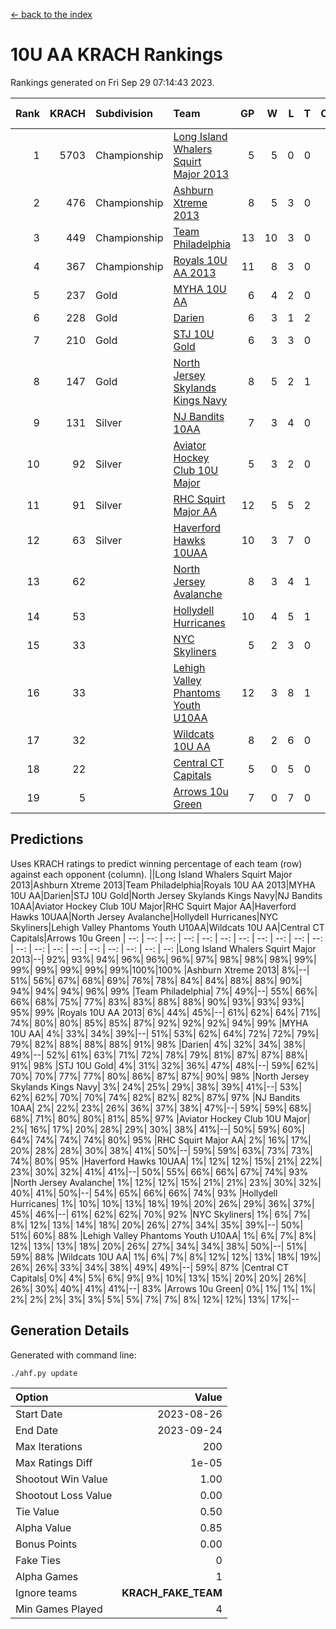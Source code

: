 [<- back to the index](readme.md)
# 10U AA KRACH Rankings
Rankings generated on Fri Sep 29 07:14:43 2023.

Rank|KRACH|Subdivision|Team|GP|W|L|T|OTW|OTL|SoS|Exp Wins|Win Diff
---:|---:|:---|:---|---:|---:|---:|---:|---:|---:|---:|---:|---:
1|5703|Championship|[Long Island Whalers Squirt Major 2013](https://gamesheetstats.com/seasons/3659/teams/140229/schedule)|5|5|0|0|0|0|152|5.8|-0.0
2|476|Championship|[Ashburn Xtreme 2013](https://gamesheetstats.com/seasons/3659/teams/140230/schedule)|8|5|3|0|0|0|839|5.8|-0.0
3|449|Championship|[Team Philadelphia](https://gamesheetstats.com/seasons/3659/teams/140238/schedule)|13|10|3|0|0|0|164|10.9|0.0
4|367|Championship|[Royals 10U AA 2013](https://gamesheetstats.com/seasons/3659/teams/140237/schedule)|11|8|3|0|1|1|179|8.9|0.0
5|237|Gold|[MYHA 10U AA](https://gamesheetstats.com/seasons/3659/teams/140235/schedule)|6|4|2|0|0|0|869|4.9|0.0
6|228|Gold|[Darien](https://gamesheetstats.com/seasons/3659/teams/140245/schedule)|6|3|1|2|0|0|280|4.9|0.0
7|210|Gold|[STJ 10U Gold](https://gamesheetstats.com/seasons/3659/teams/140234/schedule)|6|3|3|0|1|0|253|3.9|0.0
8|147|Gold|[North Jersey Skylands Kings Navy](https://gamesheetstats.com/seasons/3659/teams/140247/schedule)|8|5|2|1|0|0|104|6.4|0.0
9|131|Silver|[NJ Bandits 10AA](https://gamesheetstats.com/seasons/3659/teams/140232/schedule)|7|3|4|0|0|1|872|3.9|0.0
10|92|Silver|[Aviator Hockey Club 10U Major](https://gamesheetstats.com/seasons/3659/teams/140244/schedule)|5|3|2|0|0|0|63|3.9|0.0
11|91|Silver|[RHC Squirt Major AA](https://gamesheetstats.com/seasons/3659/teams/140241/schedule)|12|5|5|2|0|0|142|6.9|0.0
12|63|Silver|[Haverford Hawks 10UAA](https://gamesheetstats.com/seasons/3659/teams/140236/schedule)|10|3|7|0|0|0|175|3.9|0.0
13|62||[North Jersey Avalanche](https://gamesheetstats.com/seasons/3659/teams/140249/schedule)|8|3|4|1|0|0|145|4.4|0.0
14|53||[Hollydell Hurricanes](https://gamesheetstats.com/seasons/3659/teams/140240/schedule)|10|4|5|1|0|0|120|5.4|0.0
15|33||[NYC Skyliners](https://gamesheetstats.com/seasons/3659/teams/140252/schedule)|5|2|3|0|0|0|93|2.9|0.0
16|33||[Lehigh Valley Phantoms Youth U10AA](https://gamesheetstats.com/seasons/3659/teams/140239/schedule)|12|3|8|1|0|0|551|4.4|0.0
17|32||[Wildcats 10U AA](https://gamesheetstats.com/seasons/3659/teams/140250/schedule)|8|2|6|0|0|0|145|2.9|0.0
18|22||[Central CT Capitals](https://gamesheetstats.com/seasons/3659/teams/140231/schedule)|5|0|5|0|0|0|1405|0.9|0.0
19|5||[Arrows 10u Green](https://gamesheetstats.com/seasons/3659/teams/140251/schedule)|7|0|7|0|0|0|92|0.9|0.0

## Predictions
Uses KRACH ratings to predict winning percentage of each team (row) against each opponent (column).
||Long Island Whalers Squirt Major 2013|Ashburn Xtreme 2013|Team Philadelphia|Royals 10U AA 2013|MYHA 10U AA|Darien|STJ 10U Gold|North Jersey Skylands Kings Navy|NJ Bandits 10AA|Aviator Hockey Club 10U Major|RHC Squirt Major AA|Haverford Hawks 10UAA|North Jersey Avalanche|Hollydell Hurricanes|NYC Skyliners|Lehigh Valley Phantoms Youth U10AA|Wildcats 10U AA|Central CT Capitals|Arrows 10u Green
| --: | --: | --: | --: | --: | --: | --: | --: | --: | --: | --: | --: | --: | --: | --: | --: | --: | --: | --: | --: 
|Long Island Whalers Squirt Major 2013|--| 92%| 93%| 94%| 96%| 96%| 96%| 97%| 98%| 98%| 98%| 99%| 99%| 99%| 99%| 99%| 99%|100%|100%
|Ashburn Xtreme 2013|  8%|--| 51%| 56%| 67%| 68%| 69%| 76%| 78%| 84%| 84%| 88%| 88%| 90%| 94%| 94%| 94%| 96%| 99%
|Team Philadelphia|  7%| 49%|--| 55%| 66%| 66%| 68%| 75%| 77%| 83%| 83%| 88%| 88%| 90%| 93%| 93%| 93%| 95%| 99%
|Royals 10U AA 2013|  6%| 44%| 45%|--| 61%| 62%| 64%| 71%| 74%| 80%| 80%| 85%| 85%| 87%| 92%| 92%| 92%| 94%| 99%
|MYHA 10U AA|  4%| 33%| 34%| 39%|--| 51%| 53%| 62%| 64%| 72%| 72%| 79%| 79%| 82%| 88%| 88%| 88%| 91%| 98%
|Darien|  4%| 32%| 34%| 38%| 49%|--| 52%| 61%| 63%| 71%| 72%| 78%| 79%| 81%| 87%| 87%| 88%| 91%| 98%
|STJ 10U Gold|  4%| 31%| 32%| 36%| 47%| 48%|--| 59%| 62%| 70%| 70%| 77%| 77%| 80%| 86%| 87%| 87%| 90%| 98%
|North Jersey Skylands Kings Navy|  3%| 24%| 25%| 29%| 38%| 39%| 41%|--| 53%| 62%| 62%| 70%| 70%| 74%| 82%| 82%| 82%| 87%| 97%
|NJ Bandits 10AA|  2%| 22%| 23%| 26%| 36%| 37%| 38%| 47%|--| 59%| 59%| 68%| 68%| 71%| 80%| 80%| 81%| 85%| 97%
|Aviator Hockey Club 10U Major|  2%| 16%| 17%| 20%| 28%| 29%| 30%| 38%| 41%|--| 50%| 59%| 60%| 64%| 74%| 74%| 74%| 80%| 95%
|RHC Squirt Major AA|  2%| 16%| 17%| 20%| 28%| 28%| 30%| 38%| 41%| 50%|--| 59%| 59%| 63%| 73%| 73%| 74%| 80%| 95%
|Haverford Hawks 10UAA|  1%| 12%| 12%| 15%| 21%| 22%| 23%| 30%| 32%| 41%| 41%|--| 50%| 55%| 66%| 66%| 67%| 74%| 93%
|North Jersey Avalanche|  1%| 12%| 12%| 15%| 21%| 21%| 23%| 30%| 32%| 40%| 41%| 50%|--| 54%| 65%| 66%| 66%| 74%| 93%
|Hollydell Hurricanes|  1%| 10%| 10%| 13%| 18%| 19%| 20%| 26%| 29%| 36%| 37%| 45%| 46%|--| 61%| 62%| 62%| 70%| 92%
|NYC Skyliners|  1%|  6%|  7%|  8%| 12%| 13%| 14%| 18%| 20%| 26%| 27%| 34%| 35%| 39%|--| 50%| 51%| 60%| 88%
|Lehigh Valley Phantoms Youth U10AA|  1%|  6%|  7%|  8%| 12%| 13%| 13%| 18%| 20%| 26%| 27%| 34%| 34%| 38%| 50%|--| 51%| 59%| 88%
|Wildcats 10U AA|  1%|  6%|  7%|  8%| 12%| 12%| 13%| 18%| 19%| 26%| 26%| 33%| 34%| 38%| 49%| 49%|--| 59%| 87%
|Central CT Capitals|  0%|  4%|  5%|  6%|  9%|  9%| 10%| 13%| 15%| 20%| 20%| 26%| 26%| 30%| 40%| 41%| 41%|--| 83%
|Arrows 10u Green|  0%|  1%|  1%|  1%|  2%|  2%|  2%|  3%|  3%|  5%|  5%|  7%|  7%|  8%| 12%| 12%| 13%| 17%|--

## Generation Details

Generated with command line:
```
./ahf.py update
```

| Option | Value |
| :----- | ----: |
| Start Date | 2023-08-26 |
| End Date | 2023-09-24 |
| Max Iterations | 200 |
| Max Ratings Diff | 1e-05 |
| Shootout Win Value | 1.00 |
| Shootout Loss Value | 0.00 |
| Tie Value | 0.50 |
| Alpha Value | 0.85 |
| Bonus Points | 0.00 |
| Fake Ties | 0 |
| Alpha Games | 1 |
| Ignore teams | __KRACH_FAKE_TEAM__ |
| Min Games Played | 4 |

